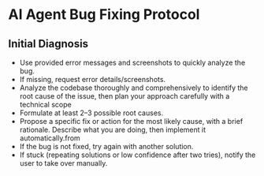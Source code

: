 # AI Agent Bug Fixing Protocol

## Initial Diagnosis

- Use provided error messages and screenshots to quickly analyze the bug.
- If missing, request error details/screenshots.
- Analyze the codebase thoroughly and comprehensively to identify the root cause of the issue, then plan your approach carefully with a technical scope
- Formulate at least 2–3 possible root causes.
- Propose a specific fix or action for the most likely cause, with a brief rationale. Describe what you are doing, then implement it automatically.from
- If the bug is not fixed, try again with another solution.
- If stuck (repeating solutions or low confidence after two tries), notify the user to take over manually.
